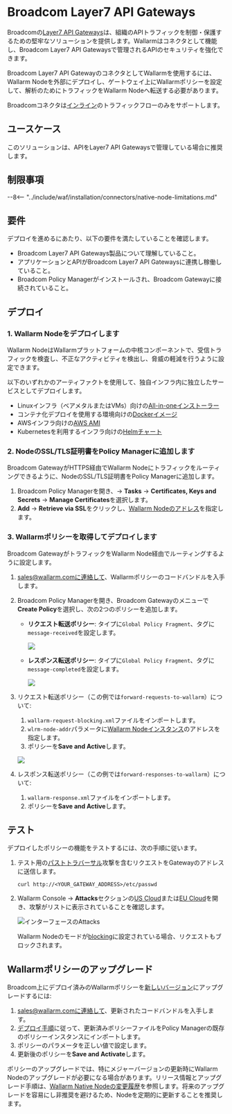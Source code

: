[ptrav-attack-docs]:                ../../attacks-vulns-list.md#path-traversal
[attacks-in-ui-image]:              ../../images/admin-guides/test-attacks-quickstart.png
[helm-chart-native-node]:           ../native-node/helm-chart.md
[custom-blocking-page]:             ../../admin-en/configuration-guides/configure-block-page-and-code.md
[rate-limiting]:                    ../../user-guides/rules/rate-limiting.md
[multi-tenancy]:                    ../multi-tenant/overview.md

# Broadcom Layer7 API Gateways

Broadcomの[Layer7 API Gateways](https://www.broadcom.com/products/software/api-management/layer7-api-gateways)は、組織のAPIトラフィックを制御・保護するための堅牢なソリューションを提供します。Wallarmはコネクタとして機能し、Broadcom Layer7 API Gatewaysで管理されるAPIのセキュリティを強化できます。

Broadcom Layer7 API GatewayのコネクタとしてWallarmを使用するには、Wallarm Nodeを外部にデプロイし、ゲートウェイ上にWallarmポリシーを設定して、解析のためにトラフィックをWallarm Nodeへ転送する必要があります。

Broadcomコネクタは[インライン](../inline/overview.md)のトラフィックフローのみをサポートします。

<!-- The Wallarm policy for Layer7 API Gateways supports the [out-of-band](../oob/overview.md) mode. Diagram below shows the traffic flow for APIs on the Layer7 API Gateways with Wallarm policy applied.

![Layer7 API Gateways with Wallarm image](../../images/waf-installation/gateways/layer7/traffic-flow-oob.png) -->

## ユースケース

このソリューションは、APIをLayer7 API Gatewaysで管理している場合に推奨します。

## 制限事項

--8<-- "../include/waf/installation/connectors/native-node-limitations.md"

## 要件

デプロイを進めるにあたり、以下の要件を満たしていることを確認します。

* Broadcom Layer7 API Gateways製品について理解していること。
* アプリケーションとAPIがBroadcom Layer7 API Gatewaysに連携し稼働していること。
* Broadcom Policy Managerがインストールされ、Broadcom Gatewayに接続されていること。

## デプロイ

### <a name="1-deploy-a-wallarm-node"></a>1. Wallarm Nodeをデプロイします

Wallarm NodeはWallarmプラットフォームの中核コンポーネントで、受信トラフィックを検査し、不正なアクティビティを検出し、脅威の軽減を行うように設定できます。

以下のいずれかのアーティファクトを使用して、独自インフラ内に独立したサービスとしてデプロイします。

* Linuxインフラ（ベアメタルまたはVMs）向けの[All-in-oneインストーラー](../native-node/all-in-one.md)
* コンテナ化デプロイを使用する環境向けの[Dockerイメージ](../native-node/docker-image.md)
* AWSインフラ向けの[AWS AMI](../native-node/aws-ami.md)
* Kubernetesを利用するインフラ向けの[Helmチャート](../native-node/helm-chart.md)

### 2. NodeのSSL/TLS証明書をPolicy Managerに追加します

Broadcom GatewayがHTTPS経由でWallarm Nodeにトラフィックをルーティングできるように、NodeのSSL/TLS証明書をPolicy Managerに追加します。

1. Broadcom Policy Managerを開き、→ **Tasks** → **Certificates, Keys and Secrets** → **Manage Certificates**を選択します。
1. **Add** → **Retrieve via SSL**をクリックし、[Wallarm Nodeのアドレス](#1-deploy-a-wallarm-node)を指定します。

### 3. Wallarmポリシーを取得してデプロイします

Broadcom GatewayがトラフィックをWallarm Node経由でルーティングするように設定します。

1. sales@wallarm.comに連絡して、Wallarmポリシーのコードバンドルを入手します。
1. Broadcom Policy Managerを開き、Broadcom Gatewayのメニューで**Create Policy**を選択し、次の2つのポリシーを追加します。

    * **リクエスト転送ポリシー**: タイプに`Global Policy Fragment`、タグに`message-received`を設定します。

        ![](../../images/waf-installation/gateways/layer7/request-policy.png)
    
    * **レスポンス転送ポリシー**: タイプに`Global Policy Fragment`、タグに`message-completed`を設定します。
    
        ![](../../images/waf-installation/gateways/layer7/response-policy.png)
1. <a name="import-new-broadcom-policies"></a>リクエスト転送ポリシー（この例では`forward-requests-to-wallarm`）について:

    1. `wallarm-request-blocking.xml`ファイルをインポートします。
    1. `wlrm-node-addr`パラメータに[Wallarm Nodeインスタンス](#1-deploy-a-wallarm-node)のアドレスを指定します。
    1. ポリシーを**Save and Active**します。

    ![](../../images/waf-installation/gateways/layer7/request-policy-assertion.png)
1. レスポンス転送ポリシー（この例では`forward-responses-to-wallarm`）について:

    1. `wallarm-response.xml`ファイルをインポートします。
    1. ポリシーを**Save and Active**します。

## テスト

デプロイしたポリシーの機能をテストするには、次の手順に従います。

1. テスト用の[パストトラバーサル][ptrav-attack-docs]攻撃を含むリクエストをGatewayのアドレスに送信します。

    ```
    curl http://<YOUR_GATEWAY_ADDRESS>/etc/passwd
    ```
1. Wallarm Console → **Attacks**セクションの[US Cloud](https://us1.my.wallarm.com/attacks)または[EU Cloud](https://my.wallarm.com/attacks)を開き、攻撃がリストに表示されていることを確認します。
    
    ![インターフェースのAttacks][attacks-in-ui-image]

    Wallarm Nodeのモードが[blocking](../../admin-en/configure-wallarm-mode.md)に設定されている場合、リクエストもブロックされます。

## Wallarmポリシーのアップグレード

Broadcom上にデプロイ済みのWallarmポリシーを[新しいバージョン](code-bundle-inventory.md#broadcom-layer7-api-gateway)にアップグレードするには:

1. sales@wallarm.comに連絡して、更新されたコードバンドルを入手します。
1. [デプロイ手順](#import-new-broadcom-policies)に従って、更新済みポリシーファイルをPolicy Managerの既存のポリシーインスタンスにインポートします。
1. ポリシーのパラメータを正しい値で設定します。
1. 更新後のポリシーを**Save and Activate**します。

ポリシーのアップグレードでは、特にメジャーバージョンの更新時にWallarm Nodeのアップグレードが必要になる場合があります。リリース情報とアップグレード手順は、[Wallarm Native Nodeの変更履歴](../../updating-migrating/native-node/node-artifact-versions.md)を参照します。将来のアップグレードを容易にし非推奨を避けるため、Nodeを定期的に更新することを推奨します。